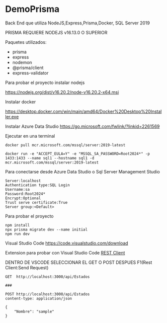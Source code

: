 # DemoPrisma
Back End que utiliza NodeJS,Express,Prisma,Docker, SQL Server 2019


PRISMA REQUIERE NODEJS v16.13.0 O SUPERIOR

Paquetes utilizados:
- prisma
- express
- nodemon
- @prisma/client
- express-validator

Para probar el proyecto instalar nodejs

https://nodejs.org/dist/v16.20.2/node-v16.20.2-x64.msi

Instalar docker

https://desktop.docker.com/win/main/amd64/Docker%20Desktop%20Installer.exe

Instalar Azure Data Studio
https://go.microsoft.com/fwlink/?linkid=2261569

Ejecutar en una terminal
```
docker pull mcr.microsoft.com/mssql/server:2019-latest
```

```
docker run -e "ACCEPT_EULA=Y" -e "MSSQL_SA_PASSWORD=Root2024*" -p 1433:1433 --name sql1 --hostname sql1 -d mcr.microsoft.com/mssql/server:2019-latest
```
Para conectarse desde Azure Data Studio o Sql Server Management Studio
```
Server:localhost
Authentication type:SQL Login
Username:sa
Password:Root2024*
Encrypt:Optional
Trust serve certificate:True
Server group:<Default>
```

Para probar el proyecto
```
npm install
npx prisma migrate dev --name initial
npm run dev
```

Visual Studio Code
https://code.visualstudio.com/download

Extension para probar con Visual Studio Code
[REST Client](https://marketplace.visualstudio.com/items?itemName=humao.rest-client)

DENTRO DE VSCODE SELECCIONAR EL GET O POST  DESPUES F1(Rest Client:Send Request)
```
GET  http://localhost:3000/api/Estados

###

POST http://localhost:3000/api/Estados
content-type: application/json

{
    "Nombre": "sample"
}
```